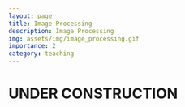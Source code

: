 ```yaml
---
layout: page
title: Image Processing
description: Image Processing
img: assets/img/image_processing.gif
importance: 2
category: teaching
---
```


# UNDER CONSTRUCTION


